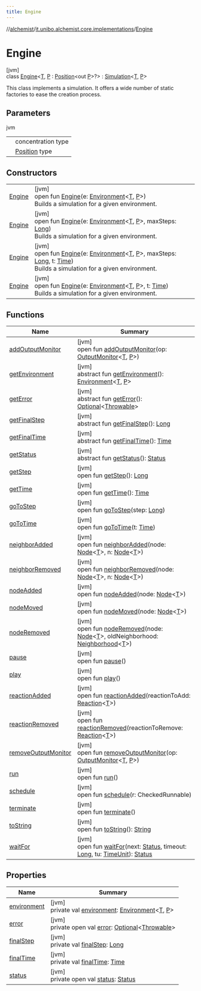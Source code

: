 ```yaml
---
title: Engine
---
```

//[alchemist](../../../index.html)/[it.unibo.alchemist.core.implementations](../index.html)/[Engine](index.html)



# Engine



[jvm]\
class [Engine](index.html)<[T](index.html), [P](index.html) : [Position](../../it.unibo.alchemist.model.interfaces/-position/index.html)<out [P](index.html)>?> : [Simulation](../../it.unibo.alchemist.core.interfaces/-simulation/index.html)<[T](index.html), [P](index.html)> 

This class implements a simulation. It offers a wide number of static factories to ease the creation process.



## Parameters


jvm

| | |
|---|---|
| <T> | concentration type |
| <P> | [Position](../../it.unibo.alchemist.model.interfaces/-position/index.html) type |



## Constructors


| | |
|---|---|
| [Engine](-engine.html) | [jvm]<br>open fun [Engine](-engine.html)(e: [Environment](../../it.unibo.alchemist.model.interfaces/-environment/index.html)<[T](index.html), [P](index.html)>)<br>Builds a simulation for a given environment. |
| [Engine](-engine.html) | [jvm]<br>open fun [Engine](-engine.html)(e: [Environment](../../it.unibo.alchemist.model.interfaces/-environment/index.html)<[T](index.html), [P](index.html)>, maxSteps: [Long](https://kotlinlang.org/api/latest/jvm/stdlib/kotlin/-long/index.html))<br>Builds a simulation for a given environment. |
| [Engine](-engine.html) | [jvm]<br>open fun [Engine](-engine.html)(e: [Environment](../../it.unibo.alchemist.model.interfaces/-environment/index.html)<[T](index.html), [P](index.html)>, maxSteps: [Long](https://kotlinlang.org/api/latest/jvm/stdlib/kotlin/-long/index.html), t: [Time](../../it.unibo.alchemist.model.interfaces/-time/index.html))<br>Builds a simulation for a given environment. |
| [Engine](-engine.html) | [jvm]<br>open fun [Engine](-engine.html)(e: [Environment](../../it.unibo.alchemist.model.interfaces/-environment/index.html)<[T](index.html), [P](index.html)>, t: [Time](../../it.unibo.alchemist.model.interfaces/-time/index.html))<br>Builds a simulation for a given environment. |


## Functions


| Name | Summary |
|---|---|
| [addOutputMonitor](add-output-monitor.html) | [jvm]<br>open fun [addOutputMonitor](add-output-monitor.html)(op: [OutputMonitor](../../it.unibo.alchemist.boundary.interfaces/-output-monitor/index.html)<[T](index.html), [P](index.html)>) |
| [getEnvironment](../../it.unibo.alchemist.core.interfaces/-simulation/get-environment.html) | [jvm]<br>abstract fun [getEnvironment](../../it.unibo.alchemist.core.interfaces/-simulation/get-environment.html)(): [Environment](../../it.unibo.alchemist.model.interfaces/-environment/index.html)<[T](index.html), [P](index.html)> |
| [getError](../../it.unibo.alchemist.core.interfaces/-simulation/get-error.html) | [jvm]<br>abstract fun [getError](../../it.unibo.alchemist.core.interfaces/-simulation/get-error.html)(): [Optional](https://docs.oracle.com/javase/8/docs/api/java/util/Optional.html)<[Throwable](https://docs.oracle.com/javase/8/docs/api/java/lang/Throwable.html)> |
| [getFinalStep](../../it.unibo.alchemist.core.interfaces/-simulation/get-final-step.html) | [jvm]<br>abstract fun [getFinalStep](../../it.unibo.alchemist.core.interfaces/-simulation/get-final-step.html)(): [Long](https://kotlinlang.org/api/latest/jvm/stdlib/kotlin/-long/index.html) |
| [getFinalTime](../../it.unibo.alchemist.core.interfaces/-simulation/get-final-time.html) | [jvm]<br>abstract fun [getFinalTime](../../it.unibo.alchemist.core.interfaces/-simulation/get-final-time.html)(): [Time](../../it.unibo.alchemist.model.interfaces/-time/index.html) |
| [getStatus](../../it.unibo.alchemist.core.interfaces/-simulation/get-status.html) | [jvm]<br>abstract fun [getStatus](../../it.unibo.alchemist.core.interfaces/-simulation/get-status.html)(): [Status](../../it.unibo.alchemist.core.interfaces/-status/index.html) |
| [getStep](get-step.html) | [jvm]<br>open fun [getStep](get-step.html)(): [Long](https://kotlinlang.org/api/latest/jvm/stdlib/kotlin/-long/index.html) |
| [getTime](get-time.html) | [jvm]<br>open fun [getTime](get-time.html)(): [Time](../../it.unibo.alchemist.model.interfaces/-time/index.html) |
| [goToStep](go-to-step.html) | [jvm]<br>open fun [goToStep](go-to-step.html)(step: [Long](https://kotlinlang.org/api/latest/jvm/stdlib/kotlin/-long/index.html)) |
| [goToTime](go-to-time.html) | [jvm]<br>open fun [goToTime](go-to-time.html)(t: [Time](../../it.unibo.alchemist.model.interfaces/-time/index.html)) |
| [neighborAdded](neighbor-added.html) | [jvm]<br>open fun [neighborAdded](neighbor-added.html)(node: [Node](../../it.unibo.alchemist.model.interfaces/-node/index.html)<[T](index.html)>, n: [Node](../../it.unibo.alchemist.model.interfaces/-node/index.html)<[T](index.html)>) |
| [neighborRemoved](neighbor-removed.html) | [jvm]<br>open fun [neighborRemoved](neighbor-removed.html)(node: [Node](../../it.unibo.alchemist.model.interfaces/-node/index.html)<[T](index.html)>, n: [Node](../../it.unibo.alchemist.model.interfaces/-node/index.html)<[T](index.html)>) |
| [nodeAdded](node-added.html) | [jvm]<br>open fun [nodeAdded](node-added.html)(node: [Node](../../it.unibo.alchemist.model.interfaces/-node/index.html)<[T](index.html)>) |
| [nodeMoved](node-moved.html) | [jvm]<br>open fun [nodeMoved](node-moved.html)(node: [Node](../../it.unibo.alchemist.model.interfaces/-node/index.html)<[T](index.html)>) |
| [nodeRemoved](node-removed.html) | [jvm]<br>open fun [nodeRemoved](node-removed.html)(node: [Node](../../it.unibo.alchemist.model.interfaces/-node/index.html)<[T](index.html)>, oldNeighborhood: [Neighborhood](../../it.unibo.alchemist.model.interfaces/-neighborhood/index.html)<[T](index.html)>) |
| [pause](pause.html) | [jvm]<br>open fun [pause](pause.html)() |
| [play](play.html) | [jvm]<br>open fun [play](play.html)() |
| [reactionAdded](reaction-added.html) | [jvm]<br>open fun [reactionAdded](reaction-added.html)(reactionToAdd: [Reaction](../../it.unibo.alchemist.model.interfaces/-reaction/index.html)<[T](index.html)>) |
| [reactionRemoved](reaction-removed.html) | [jvm]<br>open fun [reactionRemoved](reaction-removed.html)(reactionToRemove: [Reaction](../../it.unibo.alchemist.model.interfaces/-reaction/index.html)<[T](index.html)>) |
| [removeOutputMonitor](remove-output-monitor.html) | [jvm]<br>open fun [removeOutputMonitor](remove-output-monitor.html)(op: [OutputMonitor](../../it.unibo.alchemist.boundary.interfaces/-output-monitor/index.html)<[T](index.html), [P](index.html)>) |
| [run](run.html) | [jvm]<br>open fun [run](run.html)() |
| [schedule](schedule.html) | [jvm]<br>open fun [schedule](schedule.html)(r: CheckedRunnable) |
| [terminate](terminate.html) | [jvm]<br>open fun [terminate](terminate.html)() |
| [toString](to-string.html) | [jvm]<br>open fun [toString](to-string.html)(): [String](https://docs.oracle.com/javase/8/docs/api/java/lang/String.html) |
| [waitFor](wait-for.html) | [jvm]<br>open fun [waitFor](wait-for.html)(next: [Status](../../it.unibo.alchemist.core.interfaces/-status/index.html), timeout: [Long](https://kotlinlang.org/api/latest/jvm/stdlib/kotlin/-long/index.html), tu: [TimeUnit](https://docs.oracle.com/javase/8/docs/api/java/util/concurrent/TimeUnit.html)): [Status](../../it.unibo.alchemist.core.interfaces/-status/index.html) |


## Properties


| Name | Summary |
|---|---|
| [environment](environment.html) | [jvm]<br>private val [environment](environment.html): [Environment](../../it.unibo.alchemist.model.interfaces/-environment/index.html)<[T](index.html), [P](index.html)> |
| [error](error.html) | [jvm]<br>private open val [error](error.html): [Optional](https://docs.oracle.com/javase/8/docs/api/java/util/Optional.html)<[Throwable](https://docs.oracle.com/javase/8/docs/api/java/lang/Throwable.html)> |
| [finalStep](final-step.html) | [jvm]<br>private val [finalStep](final-step.html): [Long](https://kotlinlang.org/api/latest/jvm/stdlib/kotlin/-long/index.html) |
| [finalTime](final-time.html) | [jvm]<br>private val [finalTime](final-time.html): [Time](../../it.unibo.alchemist.model.interfaces/-time/index.html) |
| [status](status.html) | [jvm]<br>private open val [status](status.html): [Status](../../it.unibo.alchemist.core.interfaces/-status/index.html) |

